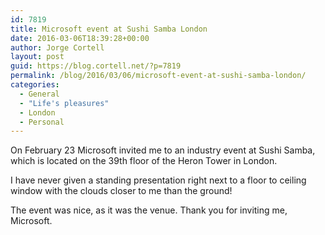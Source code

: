 ```yaml
---
id: 7819
title: Microsoft event at Sushi Samba London
date: 2016-03-06T18:39:28+00:00
author: Jorge Cortell
layout: post
guid: https://blog.cortell.net/?p=7819
permalink: /blog/2016/03/06/microsoft-event-at-sushi-samba-london/
categories:
  - General
  - "Life's pleasures"
  - London
  - Personal
---
```

On February 23 Microsoft invited me to an industry event at Sushi Samba, which is located on the 39th floor of the Heron Tower in London.

I have never given a standing presentation right next to a floor to ceiling window with the clouds closer to me than the ground!

The event was nice, as it was the venue. Thank you for inviting me, Microsoft.